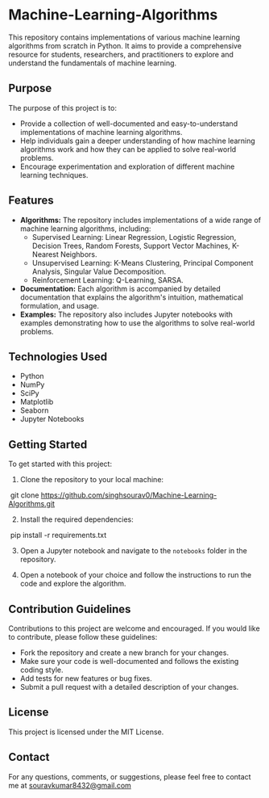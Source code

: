 # Machine-Learning-Algorithms

This repository contains implementations of various machine learning algorithms from scratch in Python. It aims to provide a comprehensive resource for students, researchers, and practitioners to explore and understand the fundamentals of machine learning.

## Purpose

The purpose of this project is to:

* Provide a collection of well-documented and easy-to-understand implementations of machine learning algorithms.
* Help individuals gain a deeper understanding of how machine learning algorithms work and how they can be applied to solve real-world problems.
* Encourage experimentation and exploration of different machine learning techniques.

## Features

* **Algorithms:** The repository includes implementations of a wide range of machine learning algorithms, including:
    * Supervised Learning: Linear Regression, Logistic Regression, Decision Trees, Random Forests, Support Vector Machines, K-Nearest Neighbors.
    * Unsupervised Learning: K-Means Clustering, Principal Component Analysis, Singular Value Decomposition.
    * Reinforcement Learning: Q-Learning, SARSA.
* **Documentation:** Each algorithm is accompanied by detailed documentation that explains the algorithm's intuition, mathematical formulation, and usage.
* **Examples:** The repository also includes Jupyter notebooks with examples demonstrating how to use the algorithms to solve real-world problems.

## Technologies Used

* Python
* NumPy
* SciPy
* Matplotlib
* Seaborn
* Jupyter Notebooks

## Getting Started

To get started with this project:

1. Clone the repository to your local machine:

﻿
git clone https://github.com/singhsourav0/Machine-Learning-Algorithms.git﻿

2. Install the required dependencies:

﻿
pip install -r requirements.txt﻿

3. Open a Jupyter notebook and navigate to the `notebooks` folder in the repository.

4. Open a notebook of your choice and follow the instructions to run the code and explore the algorithm.

## Contribution Guidelines

Contributions to this project are welcome and encouraged. If you would like to contribute, please follow these guidelines:

* Fork the repository and create a new branch for your changes.
* Make sure your code is well-documented and follows the existing coding style.
* Add tests for new features or bug fixes.
* Submit a pull request with a detailed description of your changes.

## License

This project is licensed under the MIT License.

## Contact

For any questions, comments, or suggestions, please feel free to contact me at souravkumar8432@gmail.com
